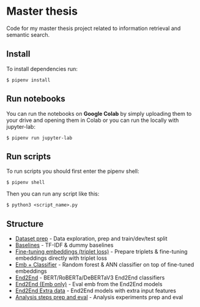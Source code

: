 # Master thesis
Code for my master thesis project related to information retrieval and semantic search.

## Install
To install dependencies run:

```console
$ pipenv install
```

## Run notebooks
You can run the notebooks on **Google Colab** by simply uploading them to your drive and opening them in Colab or you can run the locally with jupyter-lab:

``` console
$ pipenv run jupyter-lab
```

## Run scripts
To run scripts you should first enter the pipenv shell:

```console
$ pipenv shell
```

Then you can run any script like this:

```console
$ python3 <script_name>.py
```

## Structure
* [Dataset prep](/dataset_prep) - Data exploration, prep and train/dev/test split
* [Baselines](/baselines) - TF-IDF & dummy baselines
* [Fine-tuning embeddings (triplet loss)](/triplet_loss) - Prepare triplets & fine-tuning embeddings directly with triplet loss 
* [Emb + Classifier](/emb_classifier) - Random forest & ANN classifier on top of fine-tuned embeddings
* [End2End](/end2end) - BERT/RoBERTa/DeBERTaV3 End2End classifiers
* [End2End (Emb only)](/end2end_emb_only) - Eval emb from the End2End models
* [End2End Extra data](/end2end_extra_data) - End2End models with extra input features
* [Analysis steps prep and eval](/model_analysis) - Analysis experiments prep and eval
